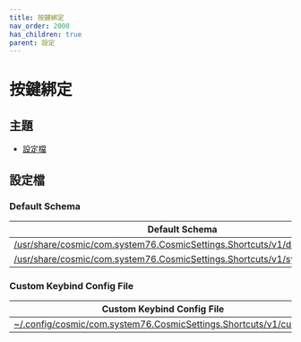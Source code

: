 ```yaml
---
title: 按鍵綁定
nav_order: 2000
has_children: true
parent: 設定
---
```



# 按鍵綁定




## 主題

* [設定檔](#設定檔)




## 設定檔

### Default Schema

| Default Schema |
| --- |
| [/usr/share/cosmic/com.system76.CosmicSettings.Shortcuts/v1/defaults](https://github.com/samwhelp/popos-cosmic-adjustment/blob/main/sample/default-schema/Main/asset/overlay/usr/share/cosmic/com.system76.CosmicSettings.Shortcuts/v1/defaults) |
| [/usr/share/cosmic/com.system76.CosmicSettings.Shortcuts/v1/system_actions](https://github.com/samwhelp/popos-cosmic-adjustment/blob/main/sample/default-schema/Main/asset/overlay/usr/share/cosmic/com.system76.CosmicSettings.Shortcuts/v1/system_actions)




### Custom Keybind Config File

| Custom Keybind Config File |
| --- |
| [~/.config/cosmic/com.system76.CosmicSettings.Shortcuts/v1/custom](https://github.com/samwhelp/popos-cosmic-adjustment/blob/main/prototype/main/cosmic-config/Main/asset/overlay/etc/skel/.config/cosmic/com.system76.CosmicSettings.Shortcuts/v1/custom) |
